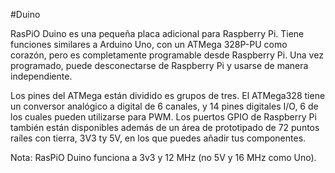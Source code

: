 <!--
---
name: Duino
class: board
type: mcu,io
formfactor: Otro
manufacturer: RasPiO
description: Arduino Programming on the Raspberry Pi
url: http://rasp.io/duino/
github: https://github.com/raspitv/raspio_duino
buy: https://ryanteck.uk/add-ons/58-raspio-duino.html
image: 'raspio-duino.png'
pincount: 26
eeprom: no
power:
  '1':
ground:
  '6':
  '9':
  '14':
  '20':
  '25':
pin:
  '8':
    mode: uart
  '10':
    mode: uart
  '19':
    mode: spi
  '21':
    mode: spi
  '23':
    mode: spi
install:
  'devices':
    - 'spi'
-->
#Duino

RasPiO Duino es una pequeña placa adicional para Raspberry Pi. Tiene funciones similares a Arduino Uno, con un ATMega 328P-PU como corazón, pero es completamente programable desde Raspberry Pi. Una vez programado, puede desconectarse de Raspberry Pi y usarse de manera independiente.

Los pines del ATMega están dividido es grupos de tres. El ATMega328 tiene un conversor analógico a digital de 6 canales, y 14 pines digitales I/O, 6 de los cuales pueden utilizarse para PWM. Los puertos GPIO de Raspberry Pi también están disponibles además de un área de prototipado de 72 puntos raíles con tierra, 3V3 ty 5V, en los que puedes añadir tus componentes.

Nota: RasPiO Duino funciona a 3v3 y 12 MHz (no 5V y 16 MHz como Uno).
